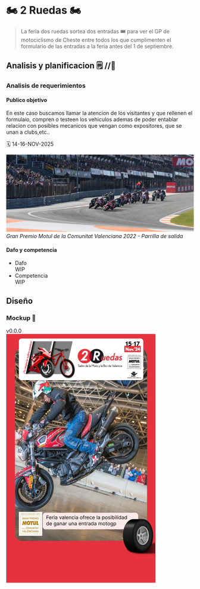 # 🏍️ 2 Ruedas 🏍️

> La feria dos ruedas sortea dos entradas 🎟️ para ver el GP de motociclismo de Cheste entre todos los que cumplimenten el formulario de las entradas a la feria antes del 1 de septiembre.
>

## Analisis y planificacion 🗒️ //🏁

### Analisis de requerimientos

#### Publico objetivo

En este caso buscamos llamar la atencion de los visitantes y que rellenen el formulaio, compren o testeen los vehiculos ademas de poder entablar relacion con posibles mecanicos que vengan como expositores, que se unan a clubs,etc..

 🗓️ 14-16-NOV-2025	 

 ![motul](../images/motogp-motul.jpg)
        <i>Gran Premio Motul de la Comunitat Valenciana 2022 - Parrilla de salida</i>


#### Dafo y competencia

 - Dafo  
    WIP
 - Competencia  
    WIP

## Diseño

### Mockup 🔧
v0.0.0  
![test](../images/2ruedsPreview.png)

